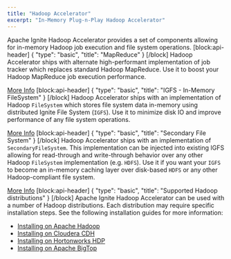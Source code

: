 ```yaml
---
title: "Hadoop Accelerator"
excerpt: "In-Memory Plug-n-Play Hadoop Accelerator"
---
```

Apache Ignite Hadoop Accelerator provides a set of components allowing for in-memory Hadoop job execution and file system operations. 
[block:api-header]
{
  "type": "basic",
  "title": "MapReduce"
}
[/block]
Hadoop Accelerator ships with alternate high-performant implementation of job tracker which replaces standard Hadoop MapReduce. Use it to boost your Hadoop MapReduce job execution performance.

[More Info](doc:map-reduce) 
[block:api-header]
{
  "type": "basic",
  "title": "IGFS - In-Memory FileSystem"
}
[/block]
Hadoop Accelerator ships with an implementation of Hadoop `FileSystem` which stores file system data in-memory using distributed Ignite File System (`IGFS`).  Use it to minimize disk IO and improve performance of any file system operations.

[More Info](doc:file-system)
[block:api-header]
{
  "type": "basic",
  "title": "Secondary File System"
}
[/block]
Hadoop Accelerator ships with an implementation of `SecondaryFileSystem`. This implementation can be injected into existing IGFS allowing for read-through and write-through behavior over any other Hadoop `FileSystem` implementation (e.g. `HDFS`). Use it if you want your `IGFS` to become an in-memory caching layer over disk-based `HDFS` or any other Hadoop-compliant file system.

[More Info](doc:igfs-secondary-file-system)
[block:api-header]
{
  "type": "basic",
  "title": "Supported Hadoop distributions"
}
[/block]
Apache Ignite Hadoop Accelerator can be used with a number of Hadoop distributions. Each distribution may require specific installation steps. 
See the following installation guides for more information:
  * [Installing on Apache Hadoop](doc:installing-on-apache-hadoop)
  * [Installing on Cloudera CDH](doc:installing-on-cloudera-cdh)
  * [Installing on Hortonworks HDP](doc:installing-on-hortonworks-hdp)
  * [Installing on Apache BigTop](doc:installing-on-apache-bigtop)